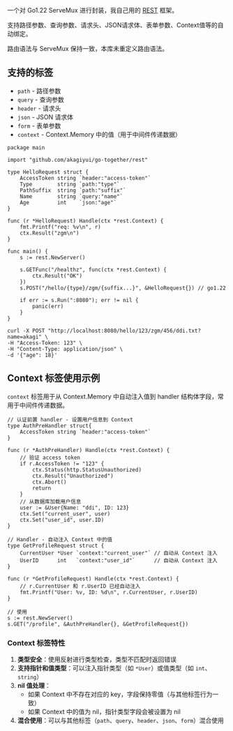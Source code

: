 一个对 Go1.22 ServeMux 进行封装，我自己用的 [REST](https://en.wikipedia.org/wiki/REST) 框架。

支持路径参数、查询参数、请求头、JSON请求体、表单参数、Context值等的自动绑定。

路由语法与 ServeMux 保持一致，本库未重定义路由语法。

## 支持的标签

- `path` - 路径参数
- `query` - 查询参数
- `header` - 请求头
- `json` - JSON 请求体
- `form` - 表单参数
- `context` - Context.Memory 中的值（用于中间件传递数据）

```golang
package main

import "github.com/akagiyui/go-together/rest"

type HelloRequest struct {
	AccessToken string `header:"access-token"`
	Type        string `path:"type"`
	PathSuffix  string `path:"suffix"`
	Name        string `query:"name"`
	Age         int    `json:"age"`
}

func (r *HelloRequest) Handle(ctx *rest.Context) {
	fmt.Printf("req: %v\n", r)
	ctx.Result("zgm\n")
}

func main() {
	s := rest.NewServer()

	s.GETFunc("/healthz", func(ctx *rest.Context) {
		ctx.Result("OK")
	})
    s.POST("/hello/{type}/zgm/{suffix...}", &HelloRequest{}) // go1.22

	if err := s.Run(":8080"); err != nil {
		panic(err)
	}
}
```

```shell
curl -X POST "http://localhost:8080/hello/123/zgm/456/ddi.txt?name=akagi" \
-H "Access-Token: 123" \
-H "Content-Type: application/json" \
-d '{"age": 18}'
```

## Context 标签使用示例

`context` 标签用于从 Context.Memory 中自动注入值到 handler 结构体字段，常用于中间件传递数据。

```golang
// 认证前置 handler - 设置用户信息到 Context
type AuthPreHandler struct{
	AccessToken string `header:"access-token"`
}

func (r *AuthPreHandler) Handle(ctx *rest.Context) {
    // 验证 access token
    if r.AccessToken != "123" {
        ctx.Status(http.StatusUnauthorized)
        ctx.Result("Unauthorized")
		ctx.Abort()
        return
    }
    // 从数据库加载用户信息
    user := &User{Name: "ddi", ID: 123}
    ctx.Set("current_user", user)
    ctx.Set("user_id", user.ID)
}

// Handler - 自动注入 Context 中的值
type GetProfileRequest struct {
    CurrentUser *User `context:"current_user"` // 自动从 Context 注入
    UserID      int   `context:"user_id"`      // 自动从 Context 注入
}

func (r *GetProfileRequest) Handle(ctx *rest.Context) {
    // r.CurrentUser 和 r.UserID 已经自动注入
    fmt.Printf("User: %v, ID: %d\n", r.CurrentUser, r.UserID)
}

// 使用
s := rest.NewServer()
s.GET("/profile", &AuthPreHandler{}, &GetProfileRequest{})
```

### Context 标签特性

1. **类型安全**：使用反射进行类型检查，类型不匹配时返回错误
2. **支持指针和值类型**：可以注入指针类型（如 `*User`）或值类型（如 `int`、`string`）
3. **nil 值处理**：
   - 如果 Context 中不存在对应的 key，字段保持零值（与其他标签行为一致）
   - 如果 Context 中的值为 nil，指针类型字段会被设置为 nil
4. **混合使用**：可以与其他标签（`path`、`query`、`header`、`json`、`form`）混合使用
